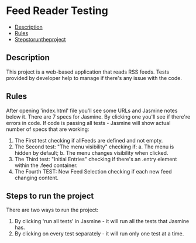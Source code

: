 # Feed Reader Testing

* [Description](#Description)
* [Rules](#Rules)
* [Stepstoruntheproject](#Stepstoruntheproject)


## Description

This project is a web-based application that reads RSS feeds. Tests provided by developer help to manage if there's any issue with the code.


## Rules

After opening 'index.html' file you'll see some URLs and Jasmine notes below it.
There are 7 specs for Jasmine. By clicking one you'll see if there're errors in code. If code is passing all tests - Jasmine will show 
actual number of specs that are working:

1. The First test checking if allFeeds are defined and not empty.
2. The Second test: "The menu visibility" checking if: 
  a. The menu is hidden by default;
  b. The menu changes visibility when clicked.
3. The Third test: "Initial Entries" checking if there's an .entry element within the .feed container.
4. The Fourth TEST: New Feed Selection checking if each new feed changing content.

## Steps to run the project

There are two ways to run the project:

1. By clicking 'run all tests' in Jasmine - it will run all the tests that Jasmine has.
2. By clicking on every test separately - it will run only one test at a time.
